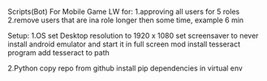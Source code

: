 Scripts(Bot) For Mobile Game LW for:
1.approving all users for 5 roles
2.remove users that are ina role longer then some time, example 6 min

Setup:
1.OS
set Desktop resolution to 1920 x 1080
set screensaver to never
install android emulator and start it in full screen mod
install tesseract program
add tesseract to path

2.Python 
copy repo from github
install pip dependencies in virtual env


